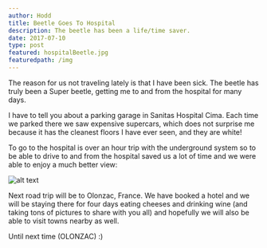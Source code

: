 ```yaml
---
author: Hodd
title: Beetle Goes To Hospital
description: The beetle has been a life/time saver.
date: 2017-07-10
type: post
featured: hospitalBeetle.jpg
featuredpath: /img
---
```


The reason for us not traveling lately is that I have been sick. The beetle has truly been a Super beetle, getting me to and from the hospital for many days.

I have to tell you about a parking garage in Sanitas Hospital Cima. Each time we parked there we saw expensive supercars, which does not surprise me because it has the cleanest floors I have ever seen, and they are white!

To go to the hospital is over an hour trip with the underground system so to be able to drive to and from the hospital saved us a lot of time and we were able to enjoy a much better view:

![alt text](/img/homeFromHospital.jpg "Driving home from the hospital")

Next road trip will be to Olonzac, France. We have booked a hotel and we will be staying there for four days eating cheeses and drinking wine (and taking tons of pictures to share with you all) and hopefully we will also be able to visit towns nearby as well.

Until next time (OLONZAC) :)
